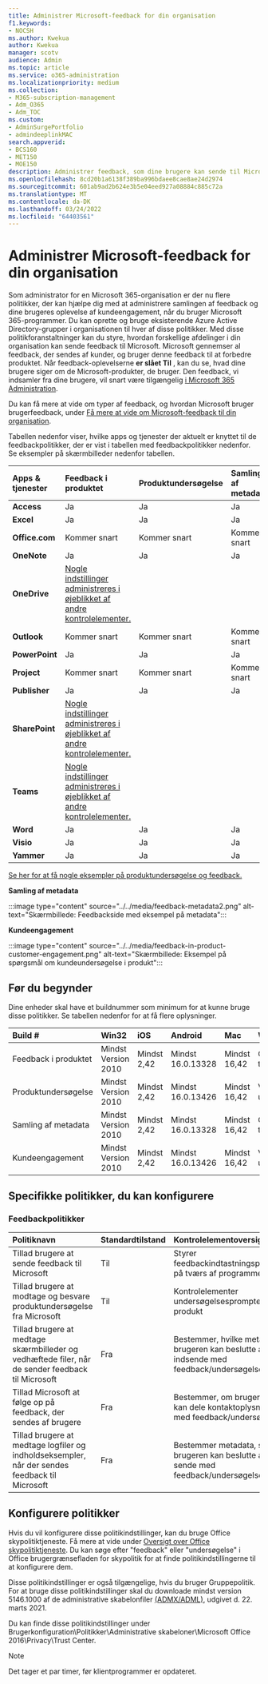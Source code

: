 ```yaml
---
title: Administrer Microsoft-feedback for din organisation
f1.keywords:
- NOCSH
ms.author: Kwekua
author: Kwekua
manager: scotv
audience: Admin
ms.topic: article
ms.service: o365-administration
ms.localizationpriority: medium
ms.collection:
- M365-subscription-management
- Adm_O365
- Adm_TOC
ms.custom:
- AdminSurgePortfolio
- admindeeplinkMAC
search.appverid:
- BCS160
- MET150
- MOE150
description: Administrer feedback, som dine brugere kan sende til Microsoft om Microsoft-produkter.
ms.openlocfilehash: 8cd20b1a6138f389ba996bdaee8cae8ae24d2974
ms.sourcegitcommit: 601ab9ad2b624e3b5e04eed927a08884c885c72a
ms.translationtype: MT
ms.contentlocale: da-DK
ms.lasthandoff: 03/24/2022
ms.locfileid: "64403561"
---
```

# <a name="manage-microsoft-feedback-for-your-organization"></a>Administrer Microsoft-feedback for din organisation

Som administrator for en Microsoft 365-organisation er der nu flere politikker, der kan hjælpe dig med at administrere samlingen af feedback og dine brugeres oplevelse af kundeengagement, når du bruger Microsoft 365-programmer. Du kan oprette og bruge eksisterende Azure Active Directory-grupper i organisationen til hver af disse politikker. Med disse politikforanstaltninger kan du styre, hvordan forskellige afdelinger i din organisation kan sende feedback til Microsoft. Microsoft gennemser al feedback, der sendes af kunder, og bruger denne feedback til at forbedre produktet. Når feedback-oplevelserne **er slået Til** , kan du se, hvad dine brugere siger om de Microsoft-produkter, de bruger. Den feedback, vi indsamler fra dine brugere, vil snart være tilgængelig <a href="https://go.microsoft.com/fwlink/p/?linkid=2024339" target="_blank">i Microsoft 365 Administration</a>.

Du kan få mere at vide om typer af feedback, og hvordan Microsoft bruger brugerfeedback, under [Få mere at vide om Microsoft-feedback til din organisation](../misc/feedback-user-control.md).

Tabellen nedenfor viser, hvilke apps og tjenester der aktuelt er knyttet til de feedbackpolitikker, der er vist i tabellen med feedbackpolitikker nedenfor. Se eksempler på skærmbilleder nedenfor tabellen.

|**Apps & tjenester**|**Feedback i produktet** <br> |**Produktundersøgelse** <br> |**Samling af metadata** <br> |**Kundeengagement** <br> |
|:-----|:-----|:-----|:-----|:-----|
|**Access**|Ja|Ja|Ja|Ja|
|**Excel**|Ja|Ja|Ja|Ja|
|**Office.com**|Kommer snart|Kommer snart|Kommer snart|Kommer snart|
|**OneNote**|Ja|Ja|Ja|Ja|
|**OneDrive**|[Nogle indstillinger administreres i øjeblikket af andre kontrolelementer.](/onedrive/disable-contact-support-send-feedback)||||
|**Outlook**|Kommer snart|Kommer snart|Kommer snart|Kommer snart|
|**PowerPoint**|Ja|Ja|Ja|Ja|
|**Project**|Kommer snart|Kommer snart|Kommer snart|Kommer snart|
|**Publisher**|Ja|Ja|Ja|Ja|
|**SharePoint**|[Nogle indstillinger administreres i øjeblikket af andre kontrolelementer.](/powershell/module/sharepoint-online/set-spotenant)||||
|**Teams**|[Nogle indstillinger administreres i øjeblikket af andre kontrolelementer.](/microsoftteams/manage-feedback-policies-in-teams)||||
|**Word**|Ja|Ja|Ja|Ja|
|**Visio**|Ja|Ja|Ja|Ja|
|**Yammer**|Ja|Ja|Ja|Ja|

[Se her for at få nogle eksempler på produktundersøgelse og feedback.](/microsoft-365/admin/misc/feedback-user-control#in-product-surveys)

**Samling af metadata**

:::image type="content" source="../../media/feedback-metadata2.png" alt-text="Skærmbillede: Feedbackside med eksempel på metadata":::

**Kundeengagement**

:::image type="content" source="../../media/feedback-in-product-customer-engagement.png" alt-text="Skærmbillede: Eksempel på spørgsmål om kundeundersøgelse i produkt":::

## <a name="before-you-begin"></a>Før du begynder

Dine enheder skal have et buildnummer som minimum for at kunne bruge disse politikker. Se tabellen nedenfor for at få flere oplysninger.

|**Build #**|**Win32**|**iOS**|**Android**|**Mac**|**Web**|
|:-----|:-----|:-----|:-----|:-----|:-----|
|Feedback i produktet|Mindst Version 2010|Mindst 2,42|Mindst 16.0.13328|Mindst 16,42|Offentligt tilgængelig|
|Produktundersøgelse|Mindst Version 2010|Mindst 2,42|Mindst 16.0.13426|Mindst 16,42|Ventende udrulning|
|Samling af metadata|Mindst Version 2010|Mindst 2,42|Mindst 16.0.13328|Mindst 16,42|Offentligt tilgængelig|
|Kundeengagement|Mindst Version 2010|Mindst 2,42|Mindst 16.0.13426|Mindst 16,42|Ventende udrulning|

## <a name="specific-policies-you-can-configure"></a>Specifikke politikker, du kan konfigurere

### <a name="feedback-policies"></a>Feedbackpolitikker

|**Politiknavn**|**Standardtilstand**|**Kontrolelementoversigt**|
|:-----|:-----|:-----|
|Tillad brugere at sende feedback til Microsoft|Til|Styrer feedbackindtastningspunkter på tværs af programmer|
|Tillad brugere at modtage og besvare produktundersøgelse fra Microsoft|Til|Kontrolelementer undersøgelsesprompter i produkt|
|Tillad brugere at medtage skærmbilleder og vedhæftede filer, når de sender feedback til Microsoft|Fra|Bestemmer, hvilke metadata brugeren kan beslutte at indsende med feedback/undersøgelse|
|Tillad Microsoft at følge op på feedback, der sendes af brugere|Fra|Bestemmer, om brugeren kan dele kontaktoplysninger med feedback/undersøgelse|
|Tillad brugere at medtage logfiler og indholdseksempler, når der sendes feedback til Microsoft|Fra|Bestemmer metadata, som brugeren kan beslutte at sende med feedback/undersøgelse|

## <a name="configure-policies"></a>Konfigurere politikker

Hvis du vil konfigurere disse politikindstillinger, kan du bruge Office skypolitiktjeneste. Få mere at vide under [Oversigt over Office skypolitiktjeneste](/deployoffice/overview-office-cloud-policy-service). Du kan søge efter "feedback" eller "undersøgelse" i Office brugergrænsefladen for skypolitik for at finde politikindstillingerne til at konfigurere dem. 

Disse politikindstillinger er også tilgængelige, hvis du bruger Gruppepolitik. For at bruge disse politikindstillinger skal du downloade mindst version 5146.1000 af de administrative skabelonfiler [(ADMX/ADML)](https://www.microsoft.com/download/details.aspx?id=49030), udgivet d. 22. marts 2021.

Du kan finde disse politikindstillinger under Brugerkonfiguration\Politikker\Administrative skabeloner\Microsoft Office 2016\Privacy\Trust Center.

> [!NOTE]
> Det tager et par timer, før klientprogrammer er opdateret.
